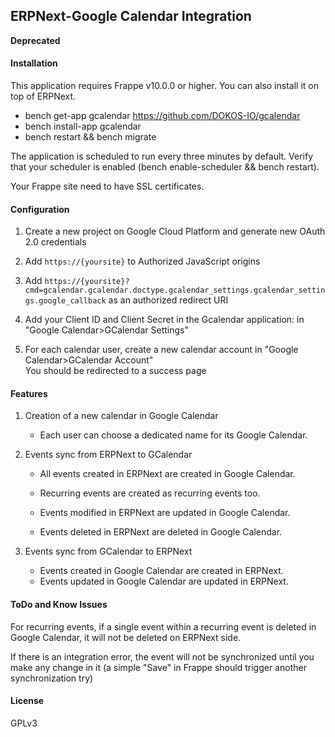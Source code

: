 ## ERPNext-Google Calendar Integration
**Deprecated**

#### Installation
This application requires Frappe v10.0.0 or higher.
You can also install it on top of ERPNext.

- bench get-app gcalendar https://github.com/DOKOS-IO/gcalendar
- bench install-app gcalendar
- bench restart && bench migrate

The application is scheduled to run every three minutes by default. Verify that your scheduler is enabled (bench enable-scheduler && bench restart).

Your Frappe site need to have SSL certificates.

#### Configuration

1. Create a new project on Google Cloud Platform and generate new OAuth 2.0 credentials
2. Add `https://{yoursite}` to Authorized JavaScript origins
3. Add `https://{yoursite}?cmd=gcalendar.gcalendar.doctype.gcalendar_settings.gcalendar_settings.google_callback` as an authorized redirect URI
4. Add your Client ID and Client Secret in the Gcalendar application: in "Google Calendar>GCalendar Settings"

5. For each calendar user, create a new calendar account in "Google Calendar>GCalendar Account"  
You should be redirected to a success page

#### Features

1. Creation of a new calendar in Google Calendar  
	- Each user can choose a dedicated name for its Google Calendar.

2. Events sync from ERPNext to GCalendar  
	- All events created in ERPNext are created in Google Calendar.
	- Recurring events are created as recurring events too.

	- Events modified in ERPNext are updated in Google Calendar.

	- Events deleted in ERPNext are deleted in Google Calendar.

3. Events sync from GCalendar to ERPNext  
	- Events created in Google Calendar are created in ERPNext.
	- Events updated in Google Calendar are updated in ERPNext.


#### ToDo and Know Issues

For recurring events, if a single event within a recurring event is deleted in Google Calendar, it will not be deleted on ERPNext side.

If there is an integration error, the event will not be synchronized until you make any change in it (a simple "Save" in Frappe should trigger another synchronization try)

#### License

GPLv3
